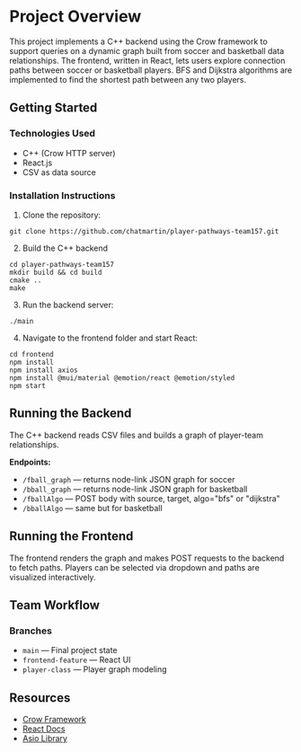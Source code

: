 <h1>Project Overview</h1>

<p>This project implements a C++ backend using the Crow framework to support queries on a dynamic graph built from soccer and basketball data relationships. The frontend, written in React, lets users explore connection paths between soccer or basketball players. BFS and Dijkstra algorithms are implemented to find the shortest path between any two players.</p>

<h2>Getting Started</h2>

<h3>Technologies Used</h3>
<ul>
  <li>C++ (Crow HTTP server)</li>
  <li>React.js</li>
  <li>CSV as data source</li>
</ul>

<h3>Installation Instructions</h3>
<ol>
  <li>Clone the repository:</li>
</ol>

<pre><code>git clone https://github.com/chatmartin/player-pathways-team157.git</code></pre>

<ol start="2">
  <li>Build the C++ backend</li>
</ol>

<pre><code>cd player-pathways-team157
mkdir build && cd build
cmake ..
make
</code></pre>

<ol start="3">
  <li>Run the backend server:</li>
</ol>
<pre><code>./main</code></pre>

<ol start="4">
  <li>Navigate to the frontend folder and start React:</li>
</ol>
<pre><code>cd frontend
npm install
npm install axios
npm install @mui/material @emotion/react @emotion/styled
npm start
</code></pre>

<h2>Running the Backend</h2>

<p>The C++ backend reads CSV files and builds a graph of player-team relationships.</p>

<p><strong>Endpoints:</strong></p>
<ul>
  <li><code>/fball_graph</code> — returns node-link JSON graph for soccer</li>
  <li><code>/bball_graph</code> — returns node-link JSON graph for basketball</li>
  <li><code>/fballAlgo</code> — POST body with source, target, algo="bfs" or "dijkstra"</li>
  <li><code>/bballAlgo</code> — same but for basketball</li>
</ul>

<h2>Running the Frontend</h2>

<p>The frontend renders the graph and makes POST requests to the backend to fetch paths. Players can be selected via dropdown and paths are visualized interactively.</p>

<h2>Team Workflow</h2>

<h3>Branches</h3>
<ul>
  <li><code>main</code> — Final project state</li>
  <li><code>frontend-feature</code> — React UI</li>
  <li><code>player-class</code> — Player graph modeling</li>
</ul>

<h2>Resources</h2>
<ul>
  <li><a href="https://github.com/CrowCpp/Crow">Crow Framework</a></li>
  <li><a href="https://reactjs.org">React Docs</a></li>
  <li><a href="https://github.com/chriskohlhoff/asio/releases/tag/asio-1-18-2">Asio Library</a></li>
</ul>
